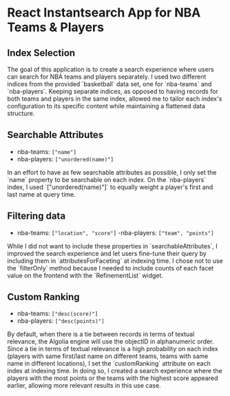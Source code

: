 # React Instantsearch App for NBA Teams & Players

## Index Selection
<p>The goal of this application is to create a search experience where users can search for NBA teams and players separately. I used two different indices from the provided `basketball` data set, one for `nba-teams` and `nba-players`. Keeping separate indices, as opposed to having records for both teams and players in the same index, allowed me to tailor each index's configuration to its specific content while maintaining a flattened data structure. </p>

## Searchable Attributes
- nba-teams: `["name"]`
- nba-players: `["unordered(name)"]`
<p>In an effort to have as few searchable attributes as possible, I only set the `name` property to be searchable on each index. 
On the `nba-players` index, I used `["unordered(name)"]` to equally weight a player's first and last name at query time.</p>

## Filtering data
- nba-teams: `["location", "score"]`
-nba-players: `["team", "points"]`
<p>While I did not want to include these properties in `searchableAttributes`, I improved the search experience and let users fine-tune their query by including them in `attributesForFaceting` at indexing time. I chose not to use the `filterOnly` method because I needed to include counts of each facet value on the frontend with the `RefinementList` widget.</p>

## Custom Ranking
- nba-teams: `["desc(score)"]`
- nba-players: `["desc(points)"]`
<p>By default, when there is a tie between records in terms of textual relevance, the Algolia engine will use the objectID in alphanumeric order. Since a tie in terms of textual relevance is a high probability on each index (players with same first/last name on different teams, teams with same name in different locations), I set the `customRanking` attribute on each index at indexing time. In doing so, I created a search experience where the players with the most points or the teams with the highest score appeared earlier, allowing more relevant results in this use case.</p>